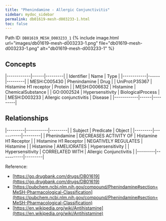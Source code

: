 ```yaml
---
title: "Phenindamine - Allergic Conjunctivitis"
sidebar: mydoc_sidebar
permalink: db01619-mesh-d003233-1.html
toc: false 
---
```



Path ID: `DB01619_MESH_D003233_1`
{% include image.html url="images/db01619-mesh-d003233-1.png" file="db01619-mesh-d003233-1.png" alt="db01619-mesh-d003233-1" %}

## Concepts

|------------|------|---------|
| Identifier | Name | Type    |
|------------|------|---------|
| MESH:C005430 | Phenindamine | Drug |
| UniProt:P35367 | Histamine H1 receptor | Protein |
| MESH:D006632 | Histamine | ChemicalSubstance |
| GO:0002524 | Hypersensitivity | BiologicalProcess |
| MESH:D003233 | Allergic conjunctivitis | Disease |
|------------|------|---------|

## Relationships

|---------|-----------|---------|
| Subject | Predicate | Object  |
|---------|-----------|---------|
| Phenindamine | DECREASES ACTIVITY OF | Histamine H1 Receptor |
| Histamine H1 Receptor | NEGATIVELY REGULATES | Histamine |
| Histamine | AMELIORATES | Hypersensitivity |
| Hypersensitivity | CORRELATED WITH | Allergic Conjunctivitis |
|---------|-----------|---------|

Reference: 
  - [https://go.drugbank.com/drugs/DB01619](https://go.drugbank.com/drugs/DB01619)
  - [https://pubchem.ncbi.nlm.nih.gov/compound/Phenindamine#section=MeSH-Pharmacological-Classification](https://pubchem.ncbi.nlm.nih.gov/compound/Phenindamine#section=MeSH-Pharmacological-Classification)
  - [https://en.wikipedia.org/wiki/Antihistamine](https://en.wikipedia.org/wiki/Antihistamine)
